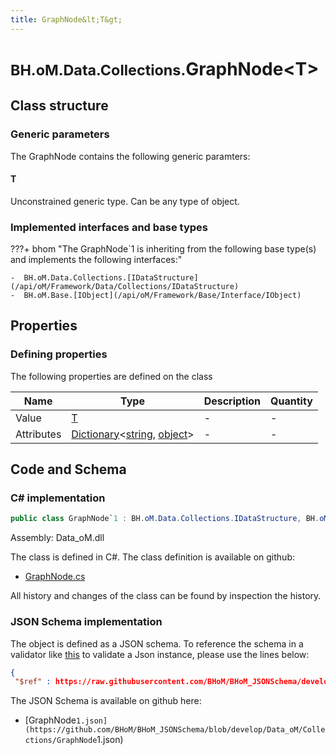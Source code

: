 ```yaml
---
title: GraphNode&lt;T&gt;
---
```


# <small>BH.oM.Data.Collections.</small>**GraphNode&lt;T&gt;**



## Class structure

### Generic parameters

The GraphNode contains the following generic paramters:

#### T

Unconstrained generic type. Can be any type of object.

### Implemented interfaces and base types

???+ bhom "The GraphNode`1 is inheriting from the following base type(s) and implements the following interfaces:"

    -  BH.oM.Data.Collections.[IDataStructure](/api/oM/Framework/Data/Collections/IDataStructure)
    -  BH.oM.Base.[IObject](/api/oM/Framework/Base/Interface/IObject)


## Properties



### Defining properties

The following properties are defined on the class

| Name             | Type             | Description      | Quantity         |
|------------------|------------------|------------------|------------------|
| Value | [T](#t) | - | - |
| Attributes | [Dictionary](https://learn.microsoft.com/en-us/dotnet/api/System.Collections.Generic.Dictionary-2?view=netstandard-2.0)&lt;[string](https://learn.microsoft.com/en-us/dotnet/api/System.String?view=netstandard-2.0), [object](https://learn.microsoft.com/en-us/dotnet/api/System.Object?view=netstandard-2.0)&gt; | - | - |


## Code and Schema

### C# implementation

``` C# title="C#"
public class GraphNode`1 : BH.oM.Data.Collections.IDataStructure, BH.oM.Base.IObject
```

Assembly: Data_oM.dll

The class is defined in C#. The class definition is available on github:

- [GraphNode.cs](https://github.com/BHoM/BHoM/blob/develop/Data_oM/Collections\GraphNode.cs)

All history and changes of the class can be found by inspection the history.
### JSON Schema implementation

The object is defined as a JSON schema. To reference the schema in a validator like [this](https://www.jsonschemavalidator.net/) to validate a Json instance, please use the lines below:

``` json title="JSON Schema"
{
 "$ref" : https://raw.githubusercontent.com/BHoM/BHoM_JSONSchema/develop/Data_oM/Collections/GraphNode`1.json}
```

The JSON Schema is available on github here:

- [GraphNode`1.json](https://github.com/BHoM/BHoM_JSONSchema/blob/develop/Data_oM/Collections/GraphNode`1.json)
